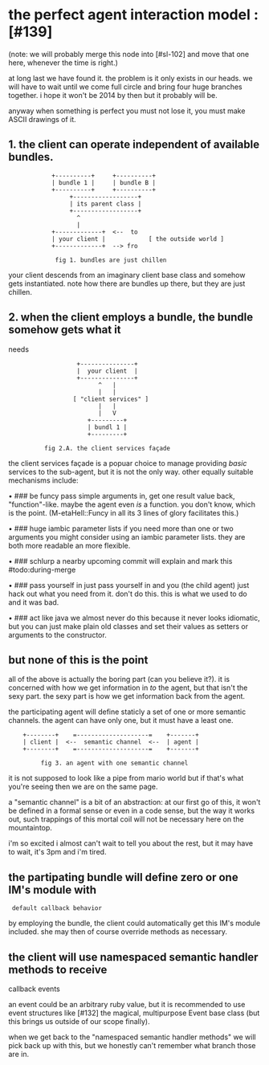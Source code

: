 # the perfect agent interaction model :[#139]

(note: we will probably merge this node into [#sl-102] and move that one here,
whenever the time is right.)

at long last we have found it. the problem is it only exists in our heads.
we will have to wait until we come full circle and bring four huge branches
together. i hope it won't be 2014 by then but it probably will be.

anyway when something is perfect you must not lose it, you must make
ASCII drawings of it.


## 1. the client can operate independent of available bundles.

                +----------+     +----------+
                | bundle 1 |     | bundle B |
                +----------+     +----------+
                     +------------------+
                     | its parent class |
                     +------------------+
                       ^
                       |
                +-------------+  <--  to
                | your client |            [ the outside world ]
                +-------------+  --> fro

                 fig 1. bundles are just chillen

your client descends from an imaginary client base class and somehow gets
instantiated. note how there are bundles up there, but they are just chillen.


## 2. when the client employs a bundle, the bundle somehow gets what it
needs

                       +---------------+
                       |  your client  |
                       +---------------+
                             ^   |
                             |   |
                      [ "client services" ]
                             |   |
                             |   V
                          +---------+
                          | bundl 1 |
                          +---------+

              fig 2.A. the client services façade

the client services façade is a popuar choice to manage providing *basic*
services to the sub-agent, but it is not the only way. other equally suitable
mechanisms include:


• ### be funcy
  pass simple arguments in, get one result value back, "function"-like.
  maybe the agent even *is* a function. you don't know, which is the point.
  (M-etaHell::Funcy in all its 3 lines of glory facilitates this.)

• ### huge iambic parameter lists
  if you need more than one or two arguments you might consider using an
  iambic parameter lists. they are both more readable an more flexible.

• ### schlurp
  a nearby upcoming commit will explain and mark this #todo:during-merge

• ### pass yourself in
  just pass yourself in and you (the child agent) just hack out what you
  need from it. don't do this. this is what we used to do and it was bad.

• ### act like java
  we almost never do this because it never looks idiomatic, but you can
  just make plain old classes and set their values as setters or arguments
  to the constructor.


## but none of this is the point

all of the above is actually the boring part (can you believe it?). it is
concerned with how we get information in *to* the agent, but that isn't the
sexy part. the sexy part is how we get information back from the agent.

the participating agent will define staticly a set of one or more semantic
channels. the agent can have only one, but it must have a least one.

        +--------+    =--------------------=    +-------+
        | client |  <--  semantic channel  <--  | agent |
        +--------+    =--------------------=    +-------+

             fig 3. an agent with one semantic channel

it is not supposed to look like a pipe from mario world but if that's what
you're seeing then we are on the same page.


a  "semantic channel" is a bit of an abstraction: at our first go of this,
it won't be defined in a formal sense or even in a code sense, but the
way it works out, such trappings of this mortal coil will not be necessary
here on the mountaintop.

i'm so excited i almost can't wait to tell you about the rest, but it may
have to wait, it's 3pm and i'm tired.


## the partipating bundle will define zero or one IM's module with
     default callback behavior

by employing the bundle, the client could automatically get this IM's
module included. she may then of course override methods as necessary.


## the client will use namespaced semantic handler methods to receive
  callback events

an event could be an arbitrary ruby value, but it is recommended to use
event structures like [#132] the magical, multipurpose Event base class
(but this brings us outside of our scope finally).

when we get back to the "namespaced semantic handler methods" we will pick
back up with this, but we honestly can't remember what branch those are in.
